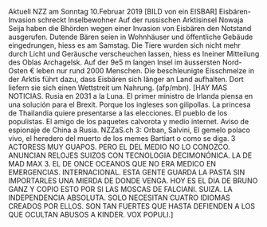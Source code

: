 Aktuell	NZZ am Sonntag 10.Februar 2019
[BILD von ein EISBAR]
Eisbären-Invasion schreckt Inselbewohner
Auf der russischen Arktisinsel Nowaja Seija haben die Bhörden wegen einer Invasion von Eisbären den Notstand ausgerufen.
Dutende Bären seien in Wohnhäuser und öffentliche Gebäude eingedrungen, hiess es am Samstag.
Die Tiere wurden sich nicht mehr durch Licht und Geräusche verscheuchen lassen, hiess es In<sc>einer Mitteilung des Oblas Archagelsk. Auf der 9e5 m langen Insel im äussersten Nord-
Osten € leben nur rund 2000 Menschen. Die beschleunigte Eisschmelze in der Arktis führt dazu, dass Eisbären sich länger an Land aufhalten. Dort liefern sie sich einen Wettstreit um Nahrung. (afp/mbn).
[HAY MAS NOTICIAS. Rusia en 2031 a la Luna. El primer ministro de Irlanda piensa en una solución para el Brexit. Porque los ingleses son gilipollas. La princesa de Thailandia quiere presentarse a las elecciones. El pueblo de los populistas. El amigo de los paquetes calvorota y medio internet. Aviso de espionaje de China a Rusia. NZZaS.ch
3: Orban, Salvini, El gemelo polaco vivo, el heredero del muerto de los memes Bartiart o como se diga.
3 ACTORESS MUY GUAPOS. PERO EL DEL MEDIO NO LO CONOZCO. ANUNCIAN RELOJES SUIZOS CON TECNOLOGIA DECIMONÓNICA. LA DE MAD MAX 3. EL DE ONCE OCEANOS QUE NO ERA MEDICO EN EMERGENCIAS. INTERNACIONAL. ESTA GENTE GUARDA LA PASTA SIN IMPORTARLES UNA MIERDA DE DONDE VENGA.
HOY ES EL DIA DE BRUNO GANZ Y COPIO ESTO POR SI LAS MOSCAS DE FALCIANI.
SUIZA. LA INDEPENDENCIA ABSOLUTA. SOLO NECESITAN CUATRO IDIOMAS CREADOS POR ELLOS. SON TAN FUERTES QUE HASTA DEFIENDEN A LOS QUE OCULTAN ABUSOS A KINDER. VOX POPULI.]

